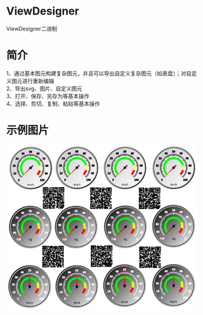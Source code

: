 # ViewDesigner
ViewDesigner二进制

# 简介
1、通过基本图元构建复杂图元，并且可以导出自定义复杂图元（如表盘）；对自定义图元进行重新编辑  
2、导出svg、图片、自定义图元  
3、打开、保存、另存为等基本操作  
4、选择、剪切、复制、粘贴等基本操作  

# 示例图片
![Image text](https://raw.githubusercontent.com/LS-chx/ViewDesigner/master/images/meters.png)  
